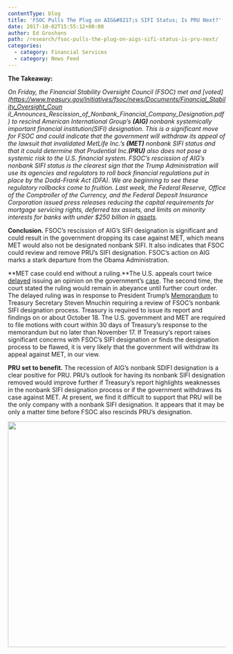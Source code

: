 ```yaml
---
contentType: blog
title: 'FSOC Pulls The Plug on AIG&#8217;s SIFI Status; Is PRU Next?'
date: 2017-10-02T15:55:12+00:00
author: Ed Groshans
path: /research/fsoc-pulls-the-plug-on-aigs-sifi-status-is-pru-next/
categories:
  - category: Financial Services
  - category: News Feed
---
```

**The Takeaway:**

_On Friday, the Financial Stability Oversight Council (FSOC) met and [voted](https://www.treasury.gov/initiatives/fsoc/news/Documents/Financial_Stability_Oversight_Coun il_Announces_Rescission_of_Nonbank_Financial_Company_Designation.pdf) to rescind American International Group’s **(AIG)** nonbank systemically important financial institution(SIFI) designation. This is a significant move for FSOC and could indicate that the government will withdraw its appeal of the lawsuit that invalidated MetLife Inc.’s **(MET)** nonbank SIFI status and that it could determine that Prudential Inc.**(PRU)** also does not pose a systemic risk to the U.S. financial system. FSOC’s rescission of AIG’s nonbank SIFI status is the clearest sign that the Trump Administration will use its agencies and regulators to roll back financial regulations put in place by the Dodd-Frank Act (DFA). We are beginning to see these regulatory rollbacks come to fruition. Last week, the Federal Reserve, Office of the Comptroller of the Currency, and the Federal Deposit Insurance Corporation issued press releases reducing the capital requirements for mortgage servicing rights, deferred tax assets, and limits on minority interests for banks with under $250 billion in [assets](https://www.federalreserve.gov/newsevents/pressreleases/bcreg20170927a.htm)._

**Conclusion.** FSOC’s rescission of AIG’s SIFI designation is significant and could result in the government dropping its case against MET, which means MET would also not be designated nonbank SIFI. It also indicates that FSOC could review and remove PRU’s SIFI designation. FSOC’s action on AIG marks a stark departure from the Obama Administration.

**MET case could end without a ruling.**The U.S. appeals court twice [delayed](http://www.insurancejournal.com/news/national/2017/08/03/460046.htm) issuing an opinion on the government’s [case](https://www.law360.com/articles/923777/dc-circ-pauses-metlife-sifi-appeal-as-critics-cry-foul). The second time, the court stated the ruling would remain in abeyance until further court order. The delayed ruling was in response to President Trump’s [Memorandum](https://www.whitehouse.gov/the-press-office/2017/04/21/presidential-memorandum-secretary-treasury) to Treasury Secretary Steven Mnuchin requiring a review of FSOC’s nonbank SIFI designation process. Treasury is required to issue its report and findings on or about October 18. The U.S. government and MET are required to file motions with court within 30 days of Treasury’s response to the memorandum but no later than November 17. If Treasury’s report raises significant concerns with FSOC’s SIFI designation or finds the designation process to be flawed, it is very likely that the government will withdraw its appeal against MET, in our view.

**PRU set to benefit.** The recession of AIG&#8217;s nonbank SDIFI designation is a clear positive for PRU. PRU’s outlook for having its nonbank SIFI designation removed would improve further if Treasury’s report highlights weaknesses in the nonbank SIFI designation process or if the government withdraws its case against MET. At present, we find it difficult to support that PRU will be the only company with a nonbank SIFI designation. It appears that it may be only a matter time before FSOC also rescinds PRU’s designation.

<img class="alignnone size-full wp-image-922" src="https://heightllc.com/wp-content/uploads/2017/10/risks-ed.png" alt="" width="674" height="521" />